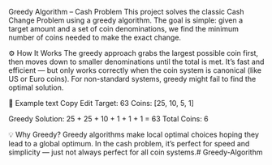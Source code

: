  Greedy Algorithm – Cash Problem
This project solves the classic Cash Change Problem using a greedy algorithm. The goal is simple: given a target amount and a set of coin denominations, we find the minimum number of coins needed to make the exact change.

⚙️ How It Works
The greedy approach grabs the largest possible coin first, then moves down to smaller denominations until the total is met. It’s fast and efficient — but only works correctly when the coin system is canonical (like US or Euro coins). For non-standard systems, greedy might fail to find the optimal solution.

📌 Example
text
Copy
Edit
Target: 63
Coins: [25, 10, 5, 1]

Greedy Solution:
25 + 25 + 10 + 1 + 1 + 1 = 63
Total Coins: 6

💡 Why Greedy?
Greedy algorithms make local optimal choices hoping they lead to a global optimum. In the cash problem, it’s perfect for speed and simplicity — just not always perfect for all coin systems.# Greedy-Algorithm
